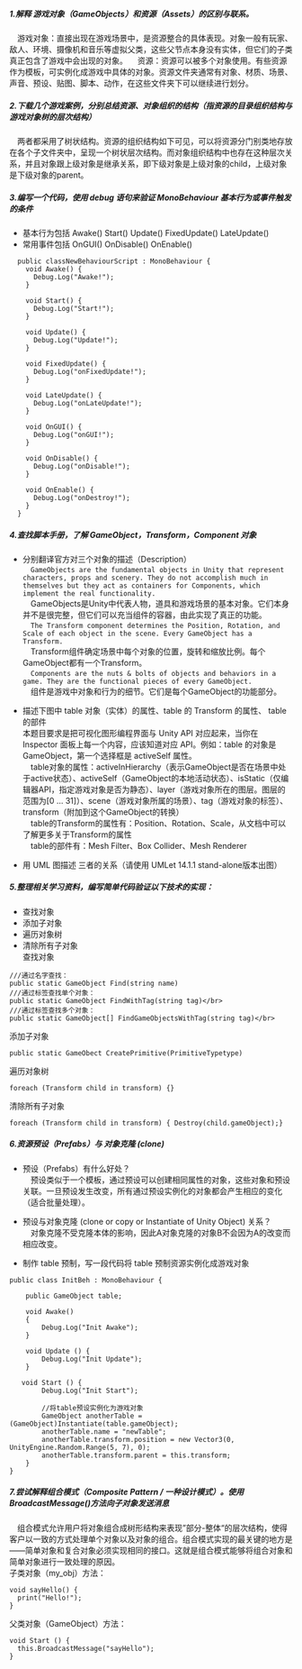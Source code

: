 ##### 1.解释 游戏对象（GameObjects）和资源（Assets）的区别与联系。</br>
&emsp;游戏对象：直接出现在游戏场景中，是资源整合的具体表现。对象一般有玩家、敌人、环境、摄像机和音乐等虚拟父类，这些父节点本身没有实体，但它们的子类真正包含了游戏中会出现的对象。 
&emsp;资源：资源可以被多个对象使用。有些资源作为模板，可实例化成游戏中具体的对象。资源文件夹通常有对象、材质、场景、声音、预设、贴图、脚本、动作，在这些文件夹下可以继续进行划分。

##### 2.下载几个游戏案例，分别总结资源、对象组织的结构（指资源的目录组织结构与游戏对象树的层次结构）
&emsp;两者都采用了树状结构。资源的组织结构如下可见，可以将资源分门别类地存放在各个子文件夹中，呈现一个树状层次结构。而对象组织结构中也存在这种层次关系，并且对象跟上级对象是继承关系，即下级对象是上级对象的child，上级对象是下级对象的parent。 

##### 3.编写一个代码，使用 debug 语句来验证 MonoBehaviour 基本行为或事件触发的条件
* 基本行为包括 Awake() Start() Update() FixedUpdate() LateUpdate()
* 常用事件包括 OnGUI() OnDisable() OnEnable()
```
  public classNewBehaviourScript : MonoBehaviour {
    void Awake() {
      Debug.Log("Awake!");
    }
		
    void Start() {
      Debug.Log("Start!");
    }
		
    void Update() {
      Debug.Log("Update!");
    }
		
    void FixedUpdate() {
      Debug.Log("onFixedUpdate!");
    }

    void LateUpdate() {
      Debug.Log("onLateUpdate!");
    }

    void OnGUI() {
      Debug.Log("onGUI!");
    }

    void OnDisable() {
      Debug.Log("onDisable!");
    }

    void OnEnable() {
      Debug.Log("onDestroy!");
    }
  }
  ```

##### 4.查找脚本手册，了解 GameObject，Transform，Component 对象
* 分别翻译官方对三个对象的描述（Description）</br>
&emsp;```GameObjects are the fundamental objects in Unity that represent characters, props and scenery. They do not accomplish much in themselves but they act as containers for Components, which implement the real functionality.```</br>
&emsp;GameObjects是Unity中代表人物，道具和游戏场景的基本对象。它们本身并不是很完整，但它们可以充当组件的容器，由此实现了真正的功能。</br>
&emsp;```The Transform component determines the Position, Rotation, and Scale of each object in the scene. Every GameObject has a Transform.```</br>
&emsp;Transform组件确定场景中每个对象的位置，旋转和缩放比例。每个GameObject都有一个Transform。</br>
&emsp;```Components are the nuts & bolts of objects and behaviors in a game. They are the functional pieces of every GameObject.```</br>
&emsp;组件是游戏中对象和行为的细节。它们是每个GameObject的功能部分。</br>
	
* 描述下图中 table 对象（实体）的属性、table 的 Transform 的属性、 table 的部件</br>
本题目要求是把可视化图形编程界面与 Unity API 对应起来，当你在 Inspector 面板上每一个内容，应该知道对应 API。例如：table 的对象是 GameObject，第一个选择框是 activeSelf 属性。</br>
&emsp;table对象的属性：activeInHierarchy（表示GameObject是否在场景中处于active状态）、activeSelf（GameObject的本地活动状态）、isStatic（仅编辑器API，指定游戏对象是否为静态）、layer（游戏对象所在的图层。图层的范围为[0 … 31]）、scene（游戏对象所属的场景）、tag（游戏对象的标签）、transform（附加到这个GameObject的转换）</br>
&emsp;table的Transform的属性有：Position、Rotation、Scale，从文档中可以了解更多关于Transform的属性</br>
&emsp;table的部件有：Mesh Filter、Box Collider、Mesh Renderer</br>

* 用 UML 图描述 三者的关系（请使用 UMLet 14.1.1 stand-alone版本出图）


##### 5.整理相关学习资料，编写简单代码验证以下技术的实现：
* 查找对象
* 添加子对象
* 遍历对象树
* 清除所有子对象</br>
查找对象
```
///通过名字查找：
public static GameObject Find(string name)
///通过标签查找单个对象：
public static GameObject FindWithTag(string tag)</br>
///通过标签查找多个对象：
public static GameObject[] FindGameObjectsWithTag(string tag)</br>
```
添加子对象
```
public static GameObect CreatePrimitive(PrimitiveTypetype)
```
遍历对象树
```
foreach (Transform child in transform) {}
```
清除所有子对象
```
foreach (Transform child in transform) { Destroy(child.gameObject);}
```

##### 6.资源预设（Prefabs）与 对象克隆 (clone)
* 预设（Prefabs）有什么好处？</br>
&emsp;预设类似于一个模板，通过预设可以创建相同属性的对象，这些对象和预设关联。一旦预设发生改变，所有通过预设实例化的对象都会产生相应的变化（适合批量处理）。
	
* 预设与对象克隆 (clone or copy or Instantiate of Unity Object) 关系？</br>
&emsp;对象克隆不受克隆本体的影响，因此A对象克隆的对象B不会因为A的改变而相应改变。
	
* 制作 table 预制，写一段代码将 table 预制资源实例化成游戏对象</br>
```
public class InitBeh : MonoBehaviour {

    public GameObject table;

    void Awake()
    {
        Debug.Log("Init Awake");
    }
    
    void Update () {
        Debug.Log("Init Update");
    }

   void Start () {
        Debug.Log("Init Start");

        //将table预设实例化为游戏对象
        GameObject anotherTable = (GameObject)Instantiate(table.gameObject);
        anotherTable.name = "newTable";
        anotherTable.transform.position = new Vector3(0, UnityEngine.Random.Range(5, 7), 0);
        anotherTable.transform.parent = this.transform;
    }
}
```
	
##### 7.尝试解释组合模式（Composite Pattern / 一种设计模式）。使用 BroadcastMessage()方法向子对象发送消息
&emsp;组合模式允许用户将对象组合成树形结构来表现”部分-整体“的层次结构，使得客户以一致的方式处理单个对象以及对象的组合。组合模式实现的最关键的地方是——简单对象和复合对象必须实现相同的接口。这就是组合模式能够将组合对象和简单对象进行一致处理的原因。</br>
子类对象（my_obj）方法：</br>
```
void sayHello() {
  print("Hello!");
}
```
父类对象（GameObject）方法：</br>
```
void Start () {
  this.BroadcastMessage("sayHello");
}
```
